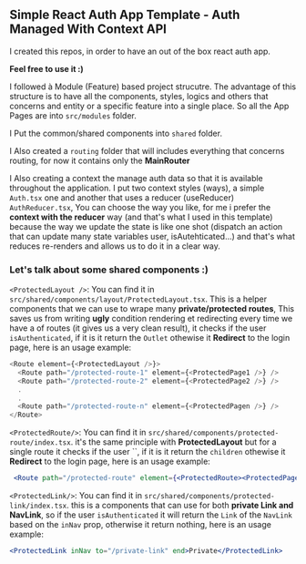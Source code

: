## Simple React Auth App Template - Auth Managed With Context API

I created this repos, in order to have an out of the box react auth app.

**Feel free to use it :)**

I followed à Module (Feature) based project strucutre.
The advantage of this structure is to have all the components, styles, logics and others that concerns and entity or a specific feature into a single place. So all the App Pages are into `src/modules` folder.

I Put the common/shared components into `shared` folder.

I Also created a `routing` folder that will includes everything that concerns routing, for now it contains only the **MainRouter**

I Also creating a context the manage auth data so that it is available throughout the application. I put two context styles (ways), a simple `Auth.tsx` one and another that uses a reducer (useReducer) `AuthReducer.tsx`, You can choose the way you like, for me i prefer the **context with the reducer** way (and that's what I used in this template) because the way we update the state is like one shot (dispatch an action that can update many state variables user, isAutehticated...) and that's what reduces re-renders and allows us to do it in a clear way.

### Let's talk about some shared components :)

`<ProtectedLayout />`: You can find it in `src/shared/components/layout/ProtectedLayout.tsx`. This is a helper components that we can use to wrape many **private/protected routes**, This saves us from writing **ugly** condition rendering et redirecting every time we have a of routes (it gives us a very clean result), it checks if the user `isAuthenticated`, if it is it return the `Outlet` othewise it **Redirect** to the login page, here is an usage example:

```js
<Route element={<ProtectedLayout />}>
  <Route path="/protected-route-1" element={<ProtectedPage1 />} />
  <Route path="/protected-route-2" element={<ProtectedPage2 />} />
  .
  .
  <Route path="/protected-route-n" element={<ProtectedPagen />} />
</Route>
```

`<ProtectedRoute/>`: You can find it in `src/shared/components/protected-route/index.tsx`. it's the same principle with **ProtectedLayout** but for a single route it checks if the user ``, if it is it return the `children` othewise it **Redirect** to the login page, here is an usage example:

```jsx
 <Route path="/protected-route" element={<ProtectedRoute><ProtectedPage /></ProtectedRoute>} />
```

`<ProtectedLink/>`: You can find it in `src/shared/components/protected-link/index.tsx`. this is a components that can use for both **private Link and NavLink**, so if the user `isAuthenticated` it will return the `Link` of the `NavLink` based on the `inNav` prop, otherwise it return nothing, here is an usage example:

```jsx
<ProtectedLink inNav to="/private-link" end>Private</ProtectedLink>
```
